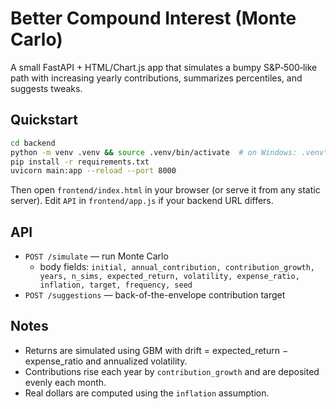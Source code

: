# Better Compound Interest (Monte Carlo)

A small FastAPI + HTML/Chart.js app that simulates a bumpy S&P‑500‑like path with increasing yearly contributions,
summarizes percentiles, and suggests tweaks.

## Quickstart

```bash
cd backend
python -m venv .venv && source .venv/bin/activate  # on Windows: .venv\Scripts\activate
pip install -r requirements.txt
uvicorn main:app --reload --port 8000
```

Then open `frontend/index.html` in your browser (or serve it from any static server).
Edit `API` in `frontend/app.js` if your backend URL differs.

## API
- `POST /simulate` — run Monte Carlo
  - body fields: `initial, annual_contribution, contribution_growth, years, n_sims, expected_return, volatility, expense_ratio, inflation, target, frequency, seed`
- `POST /suggestions` — back-of-the-envelope contribution target

## Notes
- Returns are simulated using GBM with drift = expected_return − expense_ratio and annualized volatility.
- Contributions rise each year by `contribution_growth` and are deposited evenly each month.
- Real dollars are computed using the `inflation` assumption.
